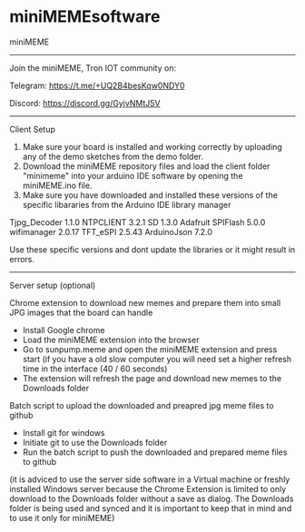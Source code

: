 # miniMEMEsoftware
miniMEME

-------------------

Join the miniMEME, Tron IOT community on:

Telegram: https://t.me/+UQ2B4besKqw0NDY0

Discord: https://discord.gg/GyjvNMtJ5V


-----------------

Client Setup

1. Make sure your board is installed and working correctly by uploading any of the demo sketches from the demo folder. 
2. Download the miniMEME repository files and load the client folder "minimeme" into your arduino IDE software by opening the miniMEME.ino file. 
3. Make sure you have downloaded and installed these versions of the specific libararies from the Arduino IDE library manager    

Tjpg_Decoder 1.1.0
NTPCLIENT 3.2.1
SD 1.3.0
Adafruit SPIFlash 5.0.0
wifimanager 2.0.17
TFT_eSPI 2.5.43
ArduinoJson 7.2.0

Use these specific versions and dont update the libraries or it might result in errors.  


--------------------------------------------------------------------------

Server setup (optional)

Chrome extension to download new memes and prepare them into small JPG images that the board can handle
- Install Google chrome
- Load the miniMEME extension into the browser 
- Go to sunpump.meme and open the miniMEME extension and press start (if you have a old slow computer you will need set a higher refresh time in the interface (40 / 60 seconds)  
- The extension will refresh the page and download new memes to the Downloads folder 

Batch script to upload the downloaded and preapred jpg meme files to github
- Install git for windows 
- Initiate git to use the Downloads folder
- Run the batch script to push the downloaded and prepared meme files to github

(it is adviced to use the server side software in a Virtual machine or freshly installed Windows server because the Chrome Extension is limited to only download to the Downloads folder without a save as dialog. The Downloads folder is being used and synced and it is important to keep that in mind and to use it only for miniMEME)  
 
